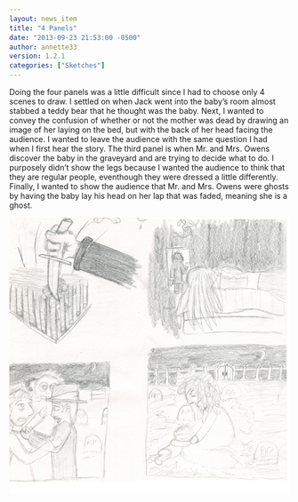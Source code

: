 ```yaml
---
layout: news_item
title: "4 Panels"
date: "2013-09-23 21:53:00 -0500"
author: annette33
version: 1.2.1
categories: ["Sketches"]
---
```


Doing the four panels was a little difficult since I had to choose only 4 scenes to draw. I settled on when Jack went into the baby’s room almost stabbed a teddy bear that he thought was the baby. Next, I wanted to convey the confusion of whether or not the mother was dead by drawing an image of her laying on the bed, but with the back of her head facing the audience. I wanted to leave the audience with the same question I had when I first hear the story. The third panel is when Mr. and Mrs. Owens discover the baby in the graveyard and are trying to decide what to do. I purposely didn’t show the legs because I wanted the audience to think that they are regular people, eventhough they were dressed a little differently. Finally, I wanted to show the audience that Mr. and Mrs. Owens were ghosts by having the baby lay his head on her lap that was faded, meaning she is a ghost.

![4Panels](/img/4Panels.jpg)